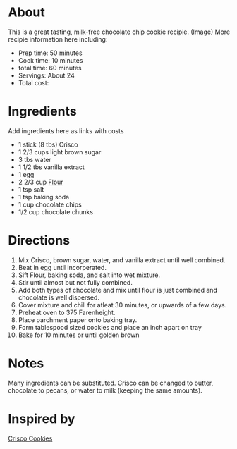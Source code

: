 # About
 This is a great tasting, milk-free chocolate chip cookie recipie. 
 (Image) 
 More recipie information here including:
 * Prep time: 50 minutes
 * Cook time: 10 minutes 
 * total time: 60 minutes
 * Servings: About 24 
 * Total cost:
# Ingredients
Add ingredients here as links with costs
* 1 stick (8 tbs) Crisco
* 1 2/3 cups light brown sugar
* 3 tbs water 
* 1 1/2 tbs vanilla extract
* 1 egg
* 2 2/3 cup [Flour]()
* 1 tsp salt
* 1 tsp baking soda
* 1 cup chocolate chips
* 1/2 cup chocolate chunks

# Directions
1. Mix Crisco, brown sugar, water, and vanilla extract until well combined.
2. Beat in egg until incorperated.
3. Sift Flour, baking soda, and salt into wet mixture.
4. Stir until almost but not fully combined.
5. Add both types of chocolate and mix until flour is just combined and chocolate is well dispersed.
6. Cover mixture and chill for atleat 30 minutes, or upwards of a few days. 
7. Preheat oven to 375 Farenheight.
8. Place parchment paper onto baking tray.
9. Form tablespood sized cookies and place an inch apart on tray
10. Bake for 10 minutes or until golden brown


# Notes
Many ingredients can be substituted. Crisco can be changed to butter, chocolate to pecans, or water to milk (keeping the same amounts).
# Inspired by
[Crisco Cookies](http://crisco.com/recipes/ultimate-chocolate-chip-cookies-2102)



